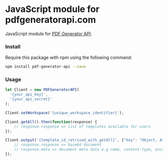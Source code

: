 # JavaScript module for pdfgeneratorapi.com
JavaScript module for [PDF Generator API](https://pdfgeneratorapi.com).

### Install
Require this package with npm using the following command:
```bash
npm install pdf-generator-api --save
```


### Usage
```javascript
let Client = new PDFGeneratorAPI(
  '{your_api_key}',
  '{your_api_secret}'
);

Client.setWorkspace('{unique_workspace_identifier}');

Client.getAll().then(function(response) {
    // response.response => list of templates available for users
});

Client.output('{template_id_retrived_with_getAll}', {"key": "Object, Array or url to data file"}).then(function(response) {
    // response.response => base64 document
    // response.meta => document meta data e.g name, content-type, encoding etc
});
```